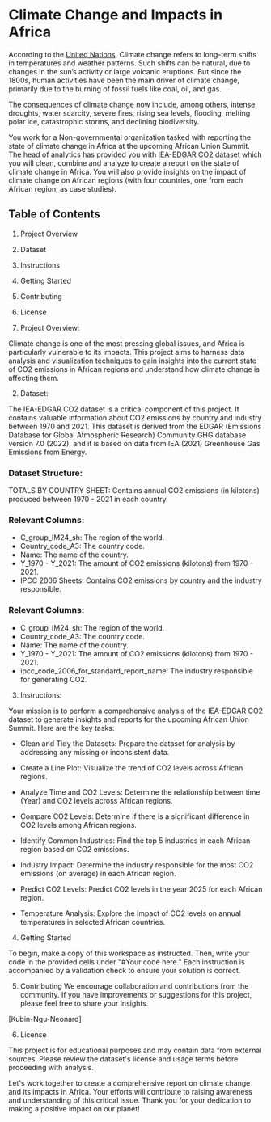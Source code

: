 # Climate Change and Impacts in Africa

According to the <a href="https://app.datacamp.com/workspace/external-link?url=https%3A%2F%2Fwww.un.org%2Fen%2Fclimatechange%2Fwhat-is-climate-change">United Nations</a>, Climate change refers to long-term shifts in temperatures and weather patterns. Such shifts can be natural, due to changes in the sun’s activity or large volcanic eruptions. But since the 1800s, human activities have been the main driver of climate change, primarily due to the burning of fossil fuels like coal, oil, and gas.

The consequences of climate change now include, among others, intense droughts, water scarcity, severe fires, rising sea levels, flooding, melting polar ice, catastrophic storms, and declining biodiversity.

You work for a Non-governmental organization tasked with reporting the state of climate change in Africa at the upcoming African Union Summit. The head of analytics has provided you with <a href="https://app.datacamp.com/workspace/external-link?url=https%3A%2F%2Fdocs.google.com%2Fspreadsheets%2Fd%2F1cNhVUPKYP79AayGJp89_tXCJmHoxQO4cwiaseSziwbY%2Fedit%23gid%3D191680117">IEA-EDGAR CO2 dataset</a>
which you will clean, combine and analyze to create a report on the state of climate change in Africa. You will also provide insights on the impact of climate change on African regions (with four countries, one from each African region, as case studies).

## Table of Contents
1. Project Overview
2. Dataset
3. Instructions
4. Getting Started
5. Contributing
6. License

 1. Project Overview:
    
Climate change is one of the most pressing global issues, and Africa is particularly vulnerable to its impacts. This project aims to harness data analysis and visualization techniques to gain insights into the current state of CO2 emissions in African regions and understand how climate change is affecting them.

2. Dataset: 

The IEA-EDGAR CO2 dataset is a critical component of this project. It contains valuable information about CO2 emissions by country and industry between 1970 and 2021. This dataset is derived from the EDGAR (Emissions Database for Global Atmospheric Research) Community GHG database version 7.0 (2022), and it is based on data from IEA (2021) Greenhouse Gas Emissions from Energy.

### Dataset Structure:

TOTALS BY COUNTRY SHEET: Contains annual CO2 emissions (in kilotons) produced between 1970 - 2021 in each country.

### Relevant Columns:

- C_group_IM24_sh: The region of the world.
- Country_code_A3: The country code.
- Name: The name of the country.
- Y_1970 - Y_2021: The amount of CO2 emissions (kilotons) from 1970 - 2021.
- IPCC 2006 Sheets: Contains CO2 emissions by country and the industry responsible.

### Relevant Columns:

- C_group_IM24_sh: The region of the world.
- Country_code_A3: The country code.
- Name: The name of the country.
- Y_1970 - Y_2021: The amount of CO2 emissions (kilotons) from 1970 - 2021.
- ipcc_code_2006_for_standard_report_name: The industry responsible for generating CO2.

3. Instructions:
   
Your mission is to perform a comprehensive analysis of the IEA-EDGAR CO2 dataset to generate insights and reports for the upcoming African Union Summit. Here are the key tasks:

- Clean and Tidy the Datasets: Prepare the dataset for analysis by addressing any missing or inconsistent data.

- Create a Line Plot: Visualize the trend of CO2 levels across African regions.

- Analyze Time and CO2 Levels: Determine the relationship between time (Year) and CO2 levels across African regions.

- Compare CO2 Levels: Determine if there is a significant difference in CO2 levels among African regions.

- Identify Common Industries: Find the top 5 industries in each African region based on CO2 emissions.

- Industry Impact: Determine the industry responsible for the most CO2 emissions (on average) in each African region.

- Predict CO2 Levels: Predict CO2 levels in the year 2025 for each African region.

- Temperature Analysis: Explore the impact of CO2 levels on annual temperatures in selected African countries.

4. Getting Started
   
To begin, make a copy of this workspace as instructed. Then, write your code in the provided cells under "#Your code here." Each instruction is accompanied by a validation check to ensure your solution is correct.

5. Contributing
We encourage collaboration and contributions from the community. If you have improvements or suggestions for this project, please feel free to share your insights.

[Kubin-Ngu-Neonard]

6. License
   
This project is for educational purposes and may contain data from external sources. Please review the dataset's license and usage terms before proceeding with analysis.

Let's work together to create a comprehensive report on climate change and its impacts in Africa. Your efforts will contribute to raising awareness and understanding of this critical issue. Thank you for your dedication to making a positive impact on our planet!

